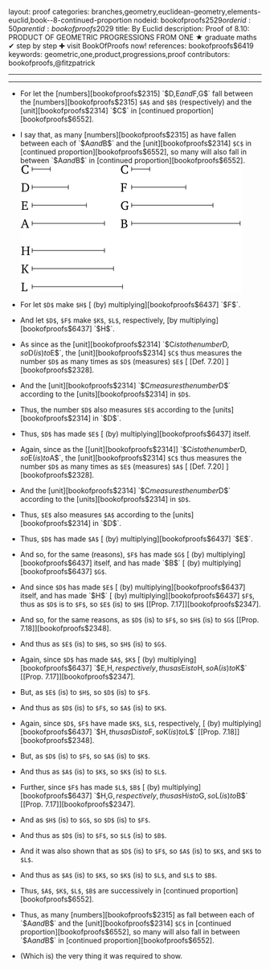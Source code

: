 layout: proof
categories: branches,geometry,euclidean-geometry,elements-euclid,book--8-continued-proportion
nodeid: bookofproofs$2529
orderid: 50
parentid: bookofproofs$2029
title: By Euclid
description:  Proof of 8.10: PRODUCT OF GEOMETRIC PROGRESSIONS FROM ONE &#9733; graduate maths &#10004; step by step &#10010; visit BookOfProofs now!
references: bookofproofs$6419
keywords: geometric,one,product,progressions,proof
contributors: bookofproofs,@fitzpatrick

---


---



* For let the [numbers][bookofproofs$2315] `$D$`, `$E$` and `$F$`, `$G$` fall between the [numbers][bookofproofs$2315] `$A$` and `$B$` (respectively) and the [unit][bookofproofs$2314] `$C$` in [continued proportion][bookofproofs$6552].
* I say that, as many [numbers][bookofproofs$2315] as have fallen between each of `$A$` and `$B$` and the [unit][bookofproofs$2314] `$C$` in [continued proportion][bookofproofs$6552], so many will also fall in between `$A$` and `$B$` in [continued proportion][bookofproofs$6552].
![fig10e](https://github.com/bookofproofs/bookofproofs.github.io/blob/main/_sources/_assets/images/euclid/Book08/fig10e.png?raw=true)

* For let `$D$` make `$H$` [ (by) multiplying][bookofproofs$6437] `$F$`.
* And let `$D$`, `$F$` make `$K$`, `$L$`, respectively, [by multiplying][bookofproofs$6437] `$H$`.
* As since as the [unit][bookofproofs$2314] `$C$` is to the number `$D$`, so `$D$` (is) to `$E$`, the [unit][bookofproofs$2314] `$C$` thus measures the number `$D$` as many times as `$D$` (measures) `$E$` [ [Def. 7.20] ][bookofproofs$2328].
* And the [unit][bookofproofs$2314] `$C$` measures the number `$D$` according to the [units][bookofproofs$2314] in `$D$`.
* Thus, the number `$D$` also measures `$E$` according to the [units][bookofproofs$2314] in `$D$`.
* Thus, `$D$` has made `$E$` [ (by) multiplying][bookofproofs$6437] itself.
* Again, since as the [[unit][bookofproofs$2314]] `$C$` is to the number `$D$`, so `$E$` (is) to `$A$`, the [unit][bookofproofs$2314] `$C$` thus measures the number `$D$` as many times as `$E$` (measures) `$A$` [ [Def. 7.20] ][bookofproofs$2328].
* And the [unit][bookofproofs$2314] `$C$` measures the number `$D$` according to the [units][bookofproofs$2314] in `$D$`.
* Thus, `$E$` also measures `$A$` according to the [units][bookofproofs$2314] in `$D$`.
* Thus, `$D$` has made `$A$` [ (by) multiplying][bookofproofs$6437] `$E$`.
* And so, for the same (reasons), `$F$` has made `$G$` [ (by) multiplying][bookofproofs$6437] itself, and has made `$B$` [ (by) multiplying][bookofproofs$6437] `$G$`.
* And since `$D$` has made `$E$` [ (by) multiplying][bookofproofs$6437] itself, and has made `$H$` [ (by) multiplying][bookofproofs$6437] `$F$`, thus as `$D$` is to `$F$`, so `$E$` (is) to `$H$` [[Prop. 7.17]][bookofproofs$2347].
* And so, for the same reasons, as `$D$` (is) to `$F$`, so `$H$` (is) to `$G$` [[Prop. 7.18]][bookofproofs$2348].
* And thus as `$E$` (is) to `$H$`, so `$H$` (is) to `$G$`.
* Again, since `$D$` has made `$A$`, `$K$` [ (by) multiplying][bookofproofs$6437] `$E$`, `$H$`, respectively, thus as `$E$` is to `$H$`, so `$A$` (is) to `$K$` [[Prop. 7.17]][bookofproofs$2347].
* But, as `$E$` (is) to `$H$`, so `$D$` (is) to `$F$`.
* And thus as `$D$` (is) to `$F$`, so `$A$` (is) to `$K$`.
* Again, since `$D$`, `$F$` have made `$K$`, `$L$`, respectively, [ (by) multiplying][bookofproofs$6437] `$H$`, thus as `$D$` is to `$F$`, so `$K$` (is) to `$L$` [[Prop. 7.18]][bookofproofs$2348].
* But, as `$D$` (is) to `$F$`, so `$A$` (is) to `$K$`.
* And thus as `$A$` (is) to `$K$`, so `$K$` (is) to `$L$`.
* Further, since `$F$` has made `$L$`, `$B$` [ (by) multiplying][bookofproofs$6437] `$H$`, `$G$`, respectively, thus as `$H$` is to `$G$`, so `$L$` (is) to `$B$` [[Prop. 7.17]][bookofproofs$2347].
* And as `$H$` (is) to `$G$`, so `$D$` (is) to `$F$`.
* And thus as `$D$` (is) to `$F$`, so `$L$` (is) to `$B$`.
* And it was also shown that as `$D$` (is) to `$F$`, so `$A$` (is) to `$K$`, and `$K$` to `$L$`.
* And thus as `$A$` (is) to `$K$`, so `$K$` (is) to `$L$`, and `$L$` to `$B$`.
* Thus, `$A$`, `$K$`, `$L$`, `$B$` are successively in [continued proportion][bookofproofs$6552].
* Thus, as many [numbers][bookofproofs$2315] as fall between each of `$A$` and `$B$` and the [unit][bookofproofs$2314] `$C$` in [continued proportion][bookofproofs$6552], so many will also fall in between `$A$` and `$B$` in [continued proportion][bookofproofs$6552].
* (Which is) the very thing it was required to show.
